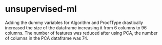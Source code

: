 # unsupervised-ml

Adding the dummy variables for Algorithm and ProofType drastically increased the size of the dataframe increasing it from 6 columns to 96 columns. The number of features was reduced after using PCA, the number of columns in the PCA dataframe was 74.